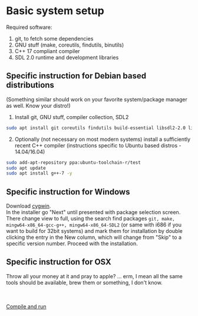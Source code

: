 # Basic system setup

Required software:
1. git, to fetch some dependencies
2. GNU stuff (make, coreutils, findutils, binutils)
2. C++ 17 compliant compiler
3. SDL 2.0 runtime and development libraries

## Specific instruction for Debian based distributions
(Something similar should work on your favorite system/package manager as well. Know your distro!)

1. Install git, GNU stuff, compiler collection, SDL2
```bash
sudo apt install git coreutils findutils build-essential libsdl2-2.0 libsdl2-dev
```

2. Optionally (not necessary on most modern systems) install a sufficiently recent C++ compiler (instructions specific to Ubuntu based distros - 14.04/16.04)
```bash
sudo add-apt-repository ppa:ubuntu-toolchain-r/test
sudo apt update
sudo apt install g++-7 -y
```

## Specific instruction for Windows

Download [cygwin](https://www.cygwin.com).<br />
In the installer go "Next" until presented with package selection screen. There change view to full, using the search find packages `git, make, mingw64-x86_64-gcc-g++, mingw64-x86_64-SDL2` (or same with i686 if you want to build for 32bit systems) and mark them for installation by double clicking the entry in the New column, which will change from "Skip" to a specific version number. Proceed with the installation.

## Specific instruction for OSX

Throw all your money at it and pray to apple? ... erm, I mean all the same tools should be available, brew them or something, I don't know.
<br />
<br />
<br />

[Compile and run](2_compile_and_run.md)
